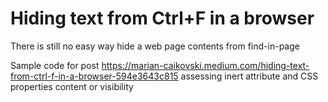 # Hiding text from Ctrl+F in a browser
There is still no easy way hide a web page contents from find-in-page

Sample code for post https://marian-caikovski.medium.com/hiding-text-from-ctrl-f-in-a-browser-594e3643c815 assessing inert attribute and CSS properties content or visibility
